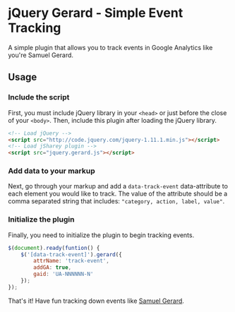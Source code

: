 # jQuery Gerard - Simple Event Tracking

A simple plugin that allows you to track events in Google Analytics like you're Samuel Gerard.

## Usage

### Include the script
First, you must include jQuery library in your `<head>` or just before the close of your `<body>`. Then, include this plugin after loading the jQuery library.

```html
<!-- Load jQuery -->
<script src="http://code.jquery.com/jquery-1.11.1.min.js"></script>
<!-- Load jSharey plugin -->
<script src="jquery.gerard.js"></script>
```

### Add data to your markup
Next, go through your markup and add a `data-track-event` data-attribute to each element you would like to track. The value of the attribute should be a comma separated string that includes: `"category, action, label, value"`.

### Initialize the plugin
Finally, you need to initialize the plugin to begin tracking events.

```javascript
$(document).ready(funtion() {
	$('[data-track-event]').gerard({
		attrName: 'track-event',
		addGA: true,
		gaid: 'UA-NNNNNN-N'
	});
});
```

That's it! Have fun tracking down events like [Samuel Gerard](http://www.imdb.com/character/ch0003750/?ref_=tt_cl_t2).
